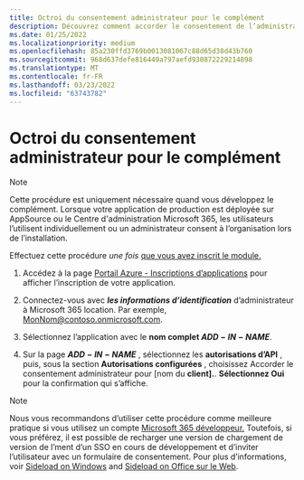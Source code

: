 ```yaml
---
title: Octroi du consentement administrateur pour le complément
description: Découvrez comment accorder le consentement de l’administrateur à votre add-in.
ms.date: 01/25/2022
ms.localizationpriority: medium
ms.openlocfilehash: 85a230ffd3769b0013081067c88d65d38d43b760
ms.sourcegitcommit: 968d637defe816449a797aefd930872229214898
ms.translationtype: MT
ms.contentlocale: fr-FR
ms.lasthandoff: 03/23/2022
ms.locfileid: "63743782"
---
```

# <a name="grant-administrator-consent-to-the-add-in"></a>Octroi du consentement administrateur pour le complément

> [!NOTE]
> Cette procédure est uniquement nécessaire quand vous développez le complément. Lorsque votre application de production est déployée sur AppSource ou le Centre d'administration Microsoft 365, les utilisateurs l’utilisent individuellement ou un administrateur consent à l’organisation lors de l’installation.

Effectuez cette procédure *une fois* [que vous avez inscrit le module.](../develop/register-sso-add-in-aad-v2.md)

1. Accédez à la page [Portail Azure - Inscriptions d’applications](https://go.microsoft.com/fwlink/?linkid=2083908) pour afficher l’inscription de votre application.

1. Connectez-vous avec ***les informations d’identification*** d’administrateur à Microsoft 365 location. Par exemple, MonNom@contoso.onmicrosoft.com.

1. Sélectionnez l’application avec le **nom complet $ADD-IN-NAME$**.

1. Sur la page **$ADD-IN-NAME$** , sélectionnez les **autorisations d’API** , puis, sous la section **Autorisations configurées** , choisissez Accorder le consentement administrateur pour [nom du **client].**. **Sélectionnez Oui** pour la confirmation qui s’affiche.

> [!NOTE]
> Nous vous recommandons d’utiliser cette procédure comme meilleure pratique si vous utilisez un compte [Microsoft 365 développeur.](https://developer.microsoft.com/microsoft-365/dev-program) Toutefois, si vous préférez, il est possible de recharger une version de chargement de version de l’ment d’un SSO en cours de développement et d’inviter l’utilisateur avec un formulaire de consentement. Pour plus d’informations, voir [Sideload on Windows](../testing/create-a-network-shared-folder-catalog-for-task-pane-and-content-add-ins.md) and [Sideload on Office sur le Web](../testing/sideload-office-add-ins-for-testing.md).
